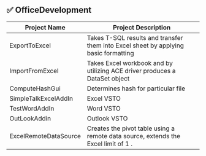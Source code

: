 ## :white_check_mark: OfficeDevelopment


Project Name                                     | Project Description
-------------------------------------------------|---------------------------------------------------------------------------------
ExportToExcel                                    | Takes T-SQL results and transfer them into Excel sheet by applying basic formatting
ImportFromExcel                                  | Takes Excel workbook and by utilizing ACE driver produces a DataSet object
ComputeHashGui                                   | Determines hash for particular file
SimpleTalkExcelAddIn                             | Excel VSTO
TestWordAddIn                                    | Word VSTO
OutLookAddin                                     | Outlook VSTO
ExcelRemoteDataSource                            | Creates the pivot table using a remote data source, extends the Excel limit of 1               .                                        | million records ( see ReadMe.docx which is a part of the project for more details ). 
